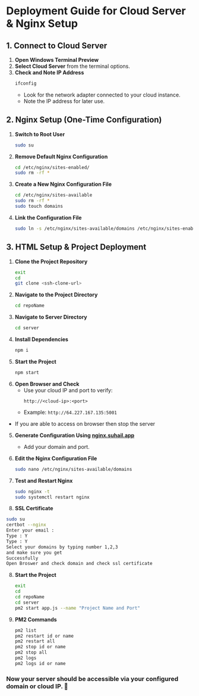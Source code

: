 # Deployment Guide for Cloud Server & Nginx Setup

## 1. Connect to Cloud Server

1. **Open Windows Terminal Preview**
2. **Select Cloud Server** from the terminal options.
3. **Check and Note IP Address**
   ```sh
   ifconfig
   ```
   - Look for the network adapter connected to your cloud instance.
   - Note the IP address for later use.


## 2. Nginx Setup (One-Time Configuration)

1. **Switch to Root User**
   ```sh
   sudo su
   ```
2. **Remove Default Nginx Configuration**
   ```sh
   cd /etc/nginx/sites-enabled/
   sudo rm -rf *
   ```
3. **Create a New Nginx Configuration File**
   ```sh
   cd /etc/nginx/sites-available
   sudo rm -rf *
   sudo touch domains
   ```
4. **Link the Configuration File**
   ```sh
   sudo ln -s /etc/nginx/sites-available/domains /etc/nginx/sites-enabled
   ```


## 3. HTML Setup & Project Deployment

1. **Clone the Project Repository**
   ```sh
   exit
   cd
   git clone <ssh-clone-url>
   ```
2. **Navigate to the Project Directory**
   ```sh
   cd repoName
   ```
3. **Navigate to Server Directory**
   ```sh
   cd server
   ```
4. **Install Dependencies**
   ```sh
   npm i
   ```
5. **Start the Project**
   ```sh
   npm start
   ```
6. **Open Browser and Check**
   - Use your cloud IP and port to verify:
     ```
     http://<cloud-ip>:<port>
     ```
   - Example: `http://64.227.167.135:5001`

-  If you are able to access on browser then stop the server 
   

5. **Generate Configuration Using [nginx.suhail.app](https://nginx.suhail.app)**
   - Add your domain and port.
6. **Edit the Nginx Configuration File**
   ```sh
   sudo nano /etc/nginx/sites-available/domains
   ```


7. **Test and Restart Nginx**
   ```sh
   sudo nginx -t
   sudo systemctl restart nginx
   ```


10. **SSL Certificate**
   ```sh
   sudo su
   certbot --nginx
   Enter your email :
   Type : Y
   Type : Y
   Select your domains by typing number 1,2,3
   and make sure you get 
   Successfully 
   Open Broswer and check domain and check ssl certificate 


   ```


8. **Start the Project**
   ```sh
   exit
   cd
   cd repoName
   cd server
   pm2 start app.js --name "Project Name and Port"

   ```

9. **PM2 Commands**
   ```sh
   pm2 list 
   pm2 restart id or name
   pm2 restart all
   pm2 stop id or name 
   pm2 stop all
   pm2 logs 
   pm2 logs id or name

   ```


### Now your server should be accessible via your configured domain or cloud IP. 🚀


